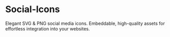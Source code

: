 # Social-Icons
Elegant SVG &amp; PNG social media icons. Embeddable, high-quality assets for effortless integration into your websites.
